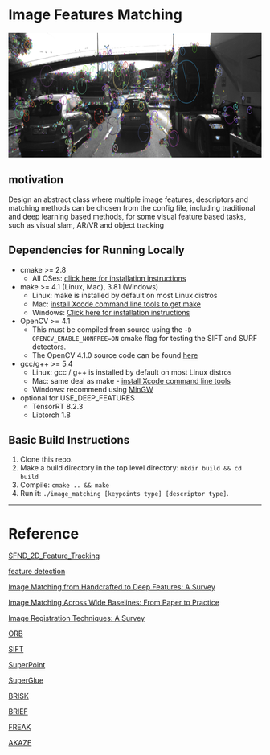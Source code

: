 # Image Features Matching

<img src="images/keypoints.png" width="820" height="248" />

## motivation
Design an abstract class where multiple image features, descriptors and matching methods can be chosen from the config file, including traditional
and deep learning based methods, for some visual feature based tasks, such as visual slam, AR/VR and object tracking

## Dependencies for Running Locally
* cmake >= 2.8
  * All OSes: [click here for installation instructions](https://cmake.org/install/)
* make >= 4.1 (Linux, Mac), 3.81 (Windows)
  * Linux: make is installed by default on most Linux distros
  * Mac: [install Xcode command line tools to get make](https://developer.apple.com/xcode/features/)
  * Windows: [Click here for installation instructions](http://gnuwin32.sourceforge.net/packages/make.htm)
* OpenCV >= 4.1
  * This must be compiled from source using the `-D OPENCV_ENABLE_NONFREE=ON` cmake flag for testing the SIFT and SURF detectors.
  * The OpenCV 4.1.0 source code can be found [here](https://github.com/opencv/opencv/tree/4.1.0)
* gcc/g++ >= 5.4
  * Linux: gcc / g++ is installed by default on most Linux distros
  * Mac: same deal as make - [install Xcode command line tools](https://developer.apple.com/xcode/features/)
  * Windows: recommend using [MinGW](http://www.mingw.org/)
* optional for USE_DEEP_FEATURES
  * TensorRT 8.2.3
  * Libtorch 1.8

## Basic Build Instructions

1. Clone this repo.
2. Make a build directory in the top level directory: `mkdir build && cd build`
3. Compile: `cmake .. && make`
4. Run it: `./image_matching [keypoints type] [descriptor type]`.

-----
# Reference
[SFND_2D_Feature_Tracking](https://github.com/godloveliang/SFND_2D_Feature_Tracking)

[feature detection](https://github.com/deepanshut041/feature-detection)

[Image Matching from Handcrafted to Deep Features: A Survey](https://www.researchgate.net/publication/343429659_Image_Matching_from_Handcrafted_to_Deep_Features_A_Survey)

[Image Matching Across Wide Baselines: From Paper to Practice](https://www.researchgate.net/publication/339674798_Image_Matching_across_Wide_Baselines_From_Paper_to_Practice)

[Image Registration Techniques: A Survey](https://www.researchgate.net/publication/321342677_Image_Registration_Techniques_A_Survey)

[ORB](https://www.researchgate.net/publication/221111151_ORB_an_efficient_alternative_to_SIFT_or_SURF)

[SIFT](http://web.itu.edu.tr/~aygunme/sift.pdf)

[SuperPoint](https://github.com/magicleap/SuperPointPretrainedNetwork)

[SuperGlue](https://github.com/magicleap/SuperGluePretrainedNetwork)

[BRISK](https://www.researchgate.net/publication/221110715_BRISK_Binary_Robust_invariant_scalable_keypoints)

[BRIEF](https://www.researchgate.net/publication/44198726_BRIEF_Binary_Robust_Independent_Elementary_Features)

[FREAK](https://www.researchgate.net/publication/258848394_FREAK_Fast_retina_keypoint)

[AKAZE](https://www.researchgate.net/publication/257142102_Fast_Explicit_Diffusion_for_Accelerated_Features_in_Nonlinear_Scale_Spaces)